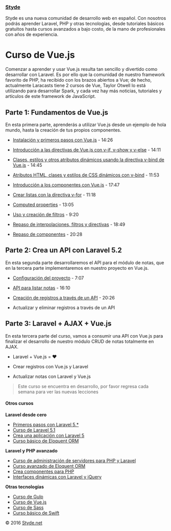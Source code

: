 ### [Styde](https://styde.net/)

Styde es una nueva comunidad de desarrollo web en español. Con nosotros podrás aprender Laravel, PHP y otras tecnologías, desde tutoriales básicos gratuitos hasta cursos avanzados a bajo costo, de la mano de profesionales con años de experiencia.

# Curso de Vue.js

Comenzar a aprender y usar Vue.js resulta tan sencillo y divertido como desarrollar con Laravel. Es por ello que la comunidad de nuestro framework favorito de PHP, ha recibido con los brazos abiertos a Vue; de hecho, actualmente Laracasts tiene 2 cursos de Vue, Taylor Otwell lo está utilizando para desarrollar Spark, y cada vez hay más noticias, tutoriales y artículos de este framework de JavaScript.

## Parte 1: Fundamentos de Vue.js

En esta primera parte, aprenderás a utilizar Vue.js desde un ejemplo de hola mundo, hasta la creación de tus propios componentes.

*  [Instalación y primeros pasos con Vue.js](https://styde.net/introduccion-a-vue-js/#more-9792) - 14:26

*  [Introducción a las directivas de Vue.js con v-if, v-show y v-else](https://styde.net/introduccion-a-las-directivas-de-vue-js-con-v-if-v-show-y-v-else/) - 14:11

*  [Clases, estilos y otros atributos dinámicos usando la directiva v-bind de Vue.js](https://styde.net/metodos-y-manejo-de-eventos-con-v-onclick-y-submit/) - 14:45

*  [Atributos HTML, clases y estilos de CSS dinámicos con v-bind](https://styde.net/clases-estilos-y-otros-atributos-dinamicos-usando-la-directiva-v-bind-de-vue-js/) - 11:53

*  [Introducción a los componentes con Vue.js](https://styde.net/introduccion-a-los-componente-en-vue-js/) - 17:47

*  [Crear listas con la directiva v-for](https://styde.net/crear-listas-con-la-directiva-v-for-de-vue-js/) - 11:18

*  [Computed properties](https://styde.net/computed-properties-en-vue-js/) - 13:05

*  [Uso y creación de filtros](https://styde.net/filtros-en-vue-js/) - 9:20

*  [Repaso de interpolaciones, filtros y directivas](https://styde.net/:interpolaciones-v-for-v-if-metodos-y-filtros-con-vue-js/) - 18:49

*  [Repaso de componentes](https://styde.net/repaso-de-creacion-y-uso-de-componentes-en-vue-js/) - 20:28

## Parte 2: Crea un API con Laravel 5.2

En esta segunda parte desarrollaremos el API para el módulo de notas, que en la tercera parte implementaremos en nuestro proyecto en Vue.js.

*  [Configuración del proyecto](https://styde.net/desarrollo-del-api-con-laravel-5-2-configuracion-del-proyecto/) - 7:07

*  [API para listar notas](https://styde.net/desarrollo-del-api-con-laravel-5-2-listar-notas/) - 16:10

*  [Creación de registros a través de un API](https://styde.net/creacion-de-registros-a-traves-de-un-api-con-laravel-5-2/) - 20:26

*  Actualizar y eliminar registros a través de un API

## Parte 3: Laravel + AJAX + Vue.js

En esta tercera parte del curso, vamos a consumir una API con Vue.js para finalizar el desarrollo de nuestro módulo CRUD de notas totalmente en AJAX.

*  Laravel + Vue.js = ♥

*  Crear registros con Vue.js y Laravel

*  Actualizar notas con Laravel y Vue.js

> Este curso se encuentra en desarrollo, por favor regresa cada semana para ver las nuevas lecciones



#### Otros cursos

**Laravel desde cero**
 -   [Primeros pasos con Laravel 5.*](https://styde.net/curso-primeros-pasos-con-laravel-5/)
 -   [Curso de Laravel 5.1](https://styde.net/curso-introductorio-laravel-5-1/)
 -   [Crea una aplicación con Laravel 5](https://styde.net/curso-crea-aplicaciones-con-laravel-5/)
 -   [Curso básico de Eloquent ORM](https://styde.net/curso-basico-de-eloquent-orm-con-laravel-5-1/)


**Laravel y PHP avanzado**
 -   [Curso de administración de servidores para PHP y Laravel](https://styde.net/curso-configuracion-administracion-de-servidores-php-laravel/)
 -   [Curso avanzado de Eloquent ORM](https://styde.net/curso-avanzado-de-eloquent-orm/)
 -   [Crea componentes para PHP](https://styde.net/curso-crea-componentes-para-php-y-laravel/)
 -   [Interfaces dinámicas con Laravel y jQuery](https://styde.net/curso-de-interfaces-dinamicas-con-laravel-y-jquery/)

**Otras tecnologías**
-   [Curso de Gulp](https://styde.net/curso-gulp-y-herramientas-de-automatizacion/)
-   [Curso de Vue.js](https://styde.net/curso-de-vue-js/)
-	[Curso de Sass](https://styde.net/curso-de-sass/)
-	[Curso básico de Swift](https://styde.net/curso-basico-de-swift/)

© 2016 [Styde.net](https://styde.net/)

